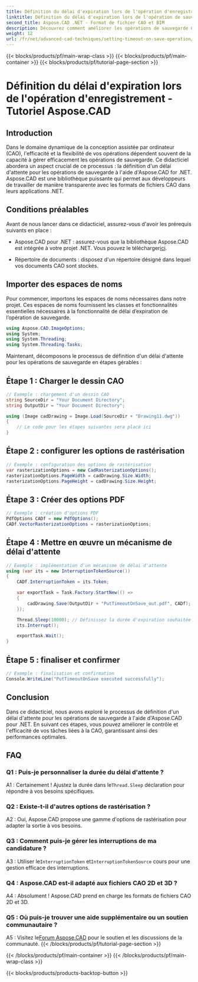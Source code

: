 ```yaml
---
title: Définition du délai d'expiration lors de l'opération d'enregistrement - Tutoriel Aspose.CAD
linktitle: Définition du délai d'expiration lors de l'opération de sauvegarde
second_title: Aspose.CAD .NET - Format de fichier CAO et BIM
description: Découvrez comment améliorer les opérations de sauvegarde CAO avec des paramètres de délai d'attente à l'aide d'Aspose.CAD pour .NET. Améliorez l'efficacité et le contrôle de vos applications .NET.
weight: 12
url: /fr/net/advanced-cad-techniques/setting-timeout-on-save-operation/
---
```


{{< blocks/products/pf/main-wrap-class >}}
{{< blocks/products/pf/main-container >}}
{{< blocks/products/pf/tutorial-page-section >}}

# Définition du délai d'expiration lors de l'opération d'enregistrement - Tutoriel Aspose.CAD

## Introduction

Dans le domaine dynamique de la conception assistée par ordinateur (CAO), l'efficacité et la flexibilité de vos opérations dépendent souvent de la capacité à gérer efficacement les opérations de sauvegarde. Ce didacticiel abordera un aspect crucial de ce processus : la définition d'un délai d'attente pour les opérations de sauvegarde à l'aide d'Aspose.CAD for .NET. Aspose.CAD est une bibliothèque puissante qui permet aux développeurs de travailler de manière transparente avec les formats de fichiers CAO dans leurs applications .NET.

## Conditions préalables

Avant de nous lancer dans ce didacticiel, assurez-vous d'avoir les prérequis suivants en place :

-  Aspose.CAD pour .NET : assurez-vous que la bibliothèque Aspose.CAD est intégrée à votre projet .NET. Vous pouvez le télécharger[ici](https://releases.aspose.com/cad/net/).

- Répertoire de documents : disposez d'un répertoire désigné dans lequel vos documents CAO sont stockés.

## Importer des espaces de noms

Pour commencer, importons les espaces de noms nécessaires dans notre projet. Ces espaces de noms fournissent les classes et fonctionnalités essentielles nécessaires à la fonctionnalité de délai d’expiration de l’opération de sauvegarde.

```csharp
using Aspose.CAD.ImageOptions;
using System;
using System.Threading;
using System.Threading.Tasks;
```

Maintenant, décomposons le processus de définition d'un délai d'attente pour les opérations de sauvegarde en étapes gérables :

## Étape 1 : Charger le dessin CAO

```csharp
// Exemple : chargement d'un dessin CAO
string SourceDir = "Your Document Directory";
string OutputDir = "Your Document Directory";

using (Image cadDrawing = Image.Load(SourceDir + "Drawing11.dwg"))
{
    // Le code pour les étapes suivantes sera placé ici
}
```

## Étape 2 : configurer les options de rastérisation

```csharp
// Exemple : configuration des options de rastérisation
var rasterizationOptions = new CadRasterizationOptions();
rasterizationOptions.PageWidth = cadDrawing.Size.Width;
rasterizationOptions.PageHeight = cadDrawing.Size.Height;
```

## Étape 3 : Créer des options PDF

```csharp
// Exemple : création d'options PDF
PdfOptions CADf = new PdfOptions();
CADf.VectorRasterizationOptions = rasterizationOptions;
```

## Étape 4 : Mettre en œuvre un mécanisme de délai d'attente

```csharp
// Exemple : implémentation d'un mécanisme de délai d'attente
using (var its = new InterruptionTokenSource())
{
    CADf.InterruptionToken = its.Token;

    var exportTask = Task.Factory.StartNew(() =>
    {
        cadDrawing.Save(OutputDir + "PutTimeoutOnSave_out.pdf", CADf);
    });

    Thread.Sleep(10000); // Définissez la durée d'expiration souhaitée en millisecondes
    its.Interrupt();

    exportTask.Wait();
}
```

## Étape 5 : finaliser et confirmer

```csharp
// Exemple : finalisation et confirmation
Console.WriteLine("PutTimeoutOnSave executed successfully");
```

## Conclusion

Dans ce didacticiel, nous avons exploré le processus de définition d'un délai d'attente pour les opérations de sauvegarde à l'aide d'Aspose.CAD pour .NET. En suivant ces étapes, vous pouvez améliorer le contrôle et l'efficacité de vos tâches liées à la CAO, garantissant ainsi des performances optimales.

## FAQ

### Q1 : Puis-je personnaliser la durée du délai d'attente ?

A1 : Certainement ! Ajustez la durée dans le`Thread.Sleep` déclaration pour répondre à vos besoins spécifiques.

### Q2 : Existe-t-il d'autres options de rastérisation ?

A2 : Oui, Aspose.CAD propose une gamme d'options de rastérisation pour adapter la sortie à vos besoins.

### Q3 : Comment puis-je gérer les interruptions de ma candidature ?

 A3 : Utiliser le`InterruptionToken` et`InterruptionTokenSource` cours pour une gestion efficace des interruptions.

### Q4 : Aspose.CAD est-il adapté aux fichiers CAO 2D et 3D ?

A4 : Absolument ! Aspose.CAD prend en charge les formats de fichiers CAO 2D et 3D.

### Q5 : Où puis-je trouver une aide supplémentaire ou un soutien communautaire ?

A5 : Visitez le[Forum Aspose.CAD](https://forum.aspose.com/c/cad/19) pour le soutien et les discussions de la communauté.
{{< /blocks/products/pf/tutorial-page-section >}}

{{< /blocks/products/pf/main-container >}}
{{< /blocks/products/pf/main-wrap-class >}}

{{< blocks/products/products-backtop-button >}}
